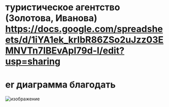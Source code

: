 # туристическое агентство (Золотова, Иванова) https://docs.google.com/spreadsheets/d/1iYA1ek_krIbR86ZSo2uJzz03EMNVTn7IBEvApl79d-I/edit?usp=sharing
# er диаграмма благодать 
![изображение](https://user-images.githubusercontent.com/113089694/231101794-926b6e75-5c67-437e-8ca3-28eb2a40f885.png)
